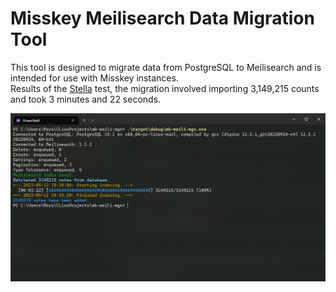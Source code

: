 # Misskey Meilisearch Data Migration Tool

This tool is designed to migrate data from PostgreSQL to Meilisearch and is intended for use with Misskey instances.  
Results of the [Stella](https://stella.place) test, the migration involved importing 3,149,215 counts and took 3 minutes and 22 seconds.

![Screenshot 1](assets/Screenshot_1.png)